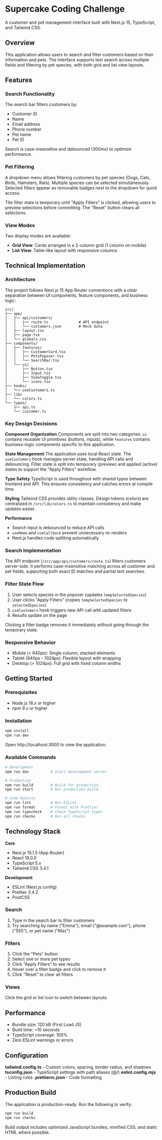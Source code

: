 # Supercake Coding Challenge

A customer and pet management interface built with Next.js 15, TypeScript, and Tailwind CSS.

## Overview

This application allows users to search and filter customers based on their information and pets. The interface supports text search across multiple fields and filtering by pet species, with both grid and list view layouts.

## Features

### Search Functionality

The search bar filters customers by:

- Customer ID
- Name
- Email address
- Phone number
- Pet name
- Pet ID

Search is case-insensitive and debounced (300ms) to optimize performance.

### Pet Filtering

A dropdown menu allows filtering customers by pet species (Dogs, Cats, Birds, Hamsters, Rats). Multiple species can be selected simultaneously. Selected filters appear as removable badges next to the dropdown for quick access.

The filter state is temporary until "Apply Filters" is clicked, allowing users to preview selections before committing. The "Reset" button clears all selections.

### View Modes

Two display modes are available:

- **Grid View**: Cards arranged in a 2-column grid (1 column on mobile)
- **List View**: Table-like layout with responsive columns

## Technical Implementation

### Architecture

The project follows Next.js 15 App Router conventions with a clear separation between UI components, feature components, and business logic:

```
src/
├── app/
│   ├── api/customers/
│   │   ├── route.ts              # API endpoint
│   │   └── customers.json        # Mock data
│   ├── layout.tsx
│   ├── page.tsx
│   └── globals.css
├── components/
│   ├── features/
│   │   ├── CustomerCard.tsx
│   │   ├── PetsPopover.tsx
│   │   └── SearchBar.tsx
│   └── ui/
│       ├── Button.tsx
│       ├── Input.tsx
│       ├── ViewToggle.tsx
│       └── icons.tsx
├── hooks/
│   └── useCustomers.ts
├── lib/
│   └── colors.ts
└── types/
    ├── api.ts
    └── customer.ts
```

### Key Design Decisions

**Component Organization**
Components are split into two categories: `ui` contains reusable UI primitives (buttons, inputs), while `features` contains business-logic components specific to this application.

**State Management**
The application uses local React state. The `useCustomers` hook manages server state, handling API calls and debouncing. Filter state is split into temporary (preview) and applied (active) states to support the "Apply Filters" workflow.

**Type Safety**
TypeScript is used throughout with shared types between frontend and API. This ensures consistency and catches errors at compile time.

**Styling**
Tailwind CSS provides utility classes. Design tokens (colors) are centralized in `/src/lib/colors.ts` to maintain consistency and make updates easier.

**Performance**

- Search input is debounced to reduce API calls
- `useMemo` and `useCallback` prevent unnecessary re-renders
- Next.js handles code splitting automatically

### Search Implementation

The API endpoint (`/src/app/api/customers/route.ts`) filters customers server-side. It performs case-insensitive matching across all customer and pet fields, supporting both exact ID matches and partial text searches.

### Filter State Flow

1. User selects species in the popover (updates `tempSelectedSpecies`)
2. User clicks "Apply Filters" (copies `tempSelectedSpecies` to `selectedSpecies`)
3. `useCustomers` hook triggers new API call with updated filters
4. Results update on the page

Clicking a filter badge removes it immediately without going through the temporary state.

### Responsive Behavior

- Mobile (< 640px): Single column, stacked elements
- Tablet (640px - 1024px): Flexible layout with wrapping
- Desktop (> 1024px): Full grid with fixed column widths

## Getting Started

### Prerequisites

- Node.js 18.x or higher
- npm 9.x or higher

### Installation

```bash
npm install
npm run dev
```

Open http://localhost:3000 to view the application.

### Available Commands

```bash
# Development
npm run dev          # Start development server

# Production
npm run build        # Build for production
npm run start        # Run production build

# Code Quality
npm run lint         # Run ESLint
npm run format       # Format with Prettier
npm run typecheck    # Check TypeScript types
npm run checks       # Run all checks
```

## Technology Stack

**Core**

- Next.js 15.1.5 (App Router)
- React 19.0.0
- TypeScript 5.x
- Tailwind CSS 3.4.1

**Development**

- ESLint (Next.js config)
- Prettier 3.4.2
- PostCSS

### Search

1. Type in the search bar to filter customers
2. Try searching by name ("Emma"), email ("@example.com"), phone ("555"), or pet name ("Max")

### Filters

1. Click the "Pets" button
2. Select one or more pet types
3. Click "Apply Filters" to see results
4. Hover over a filter badge and click to remove it
5. Click "Reset" to clear all filters

### Views

Click the grid or list icon to switch between layouts.

## Performance

- Bundle size: 120 kB (First Load JS)
- Build time: ~10 seconds
- TypeScript coverage: 100%
- Zero ESLint warnings or errors

## Configuration

**tailwind.config.ts** - Custom colors, spacing, border radius, and shadows
**tsconfig.json** - TypeScript settings with path aliases (@/)
**eslint.config.mjs** - Linting rules
**.prettierrc.json** - Code formatting

## Production Build

The application is production-ready. Run the following to verify:

```bash
npm run build
npm run checks
```

Build output includes optimized JavaScript bundles, minified CSS, and static HTML where possible.
